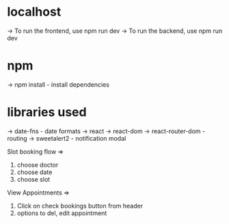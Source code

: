 # localhost
-> To run the frontend, use npm run dev 
-> To run the backend, use npm run dev 


# npm 
-> npm install - install dependencies


# libraries used
-> date-fns - date formats
-> react 
-> react-dom 
-> react-router-dom - routing
-> sweetalert2 - notification modal



Slot booking flow =>
1. choose doctor
2. choose date
3. choose slot


View Appointments =>
1. Click on check bookings button from header
2. options to del, edit appointment 

